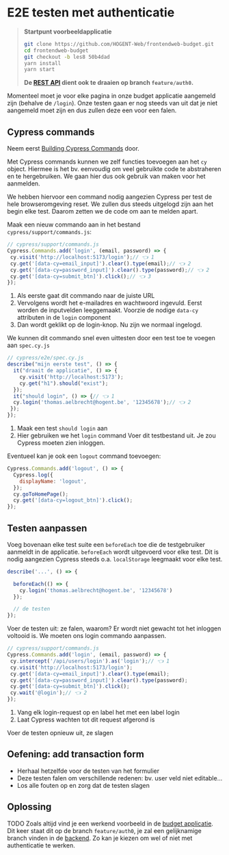 # E2E testen met authenticatie

> **Startpunt voorbeeldapplicatie**
>
> ```bash
> git clone https://github.com/HOGENT-Web/frontendweb-budget.git
> cd frontendweb-budget
> git checkout -b les8 50b4dad
> yarn install
> yarn start
> ```
>
> **De [REST API](https://github.com/HOGENT-Web/webservices-budget/) dient ook te draaien op branch `feature/auth0`.**

Momenteel moet je voor elke pagina in onze budget applicatie aangemeld zijn (behalve de `/login`). Onze testen gaan er nog steeds van uit dat je niet aangemeld moet zijn en dus zullen deze een voor een falen.

## Cypress commands

Neem eerst [Building Cypress Commands](https://learn.cypress.io/advanced-cypress-concepts/building-the-right-cypress-commands) door.

Met Cypress commands kunnen we zelf functies toevoegen aan het `cy` object. Hiermee is het bv. eenvoudig om veel gebruikte code te abstraheren en te hergebruiken. We gaan hier dus ook gebruik van maken voor het aanmelden.

We hebben hiervoor een command nodig aangezien Cypress per test de hele browseromgeving reset. We zullen dus steeds uitgelogd zijn aan het begin elke test. Daarom zetten we de code om aan te melden apart.

Maak een nieuw commando aan in het bestand `cypress/support/commands.js`:

```js
// cypress/support/commands.js
Cypress.Commands.add('login', (email, password) => {
 cy.visit('http://localhost:5173/login');// 👈 1
 cy.get('[data-cy=email_input]').clear().type(email);// 👈 2
 cy.get('[data-cy=password_input]').clear().type(password);// 👈 2
 cy.get('[data-cy=submit_btn]').click();// 👈 3
});
```

1. Als eerste gaat dit commando naar de juiste URL
2. Vervolgens wordt het e-mailadres en wachtwoord ingevuld. Eerst worden de inputvelden leeggemaakt. Voorzie de nodige `data-cy` attributen in de `login` component
3. Dan wordt geklikt op de login-knop.
Nu zijn we normaal ingelogd.

We kunnen dit commando snel even uittesten door een test toe te voegen aan `spec.cy.js`

```jsx
// cypress/e2e/spec.cy.js
describe("mijn eerste test", () => {
  it("draait de applicatie", () => {
    cy.visit('http://localhost:5173');
    cy.get("h1").should("exist");
  });
  it("should login", () => {// 👈 1
  cy.login('thomas.aelbrecht@hogent.be', '12345678');// 👈 2
 });
});
```

1. Maak een test `should login` aan
2. Hier gebruiken we het `login` command
Voer dit testbestand uit. Je zou Cypress moeten zien inloggen.

Eventueel kan je ook een `logout` command toevoegen:

```js
Cypress.Commands.add('logout', () => {
  Cypress.log({
    displayName: 'logout',
  });
  cy.goToHomePage();
  cy.get('[data-cy=logout_btn]').click();
});
```

## Testen aanpassen

Voeg bovenaan elke test suite een `beforeEach` toe die de testgebruiker aanmeldt in de applicatie. `beforeEach` wordt uitgevoerd voor elke test. Dit is nodig aangezien Cypress steeds o.a. `localStorage` leegmaakt voor elke test.

```js
describe('...', () => {

  beforeEach(() => {
    cy.login('thomas.aelbrecht@hogent.be', '12345678')
  });

  // de testen
});
```

Voer de testen uit: ze falen, waarom?
Er wordt niet gewacht tot het inloggen voltooid is. We moeten ons login commando aanpassen.

```jsx
// cypress/support/commands.js
Cypress.Commands.add('login', (email, password) => {
 cy.intercept('/api/users/login').as('login');// 👈 1
 cy.visit('http://localhost:5173/login');
 cy.get('[data-cy=email_input]').clear().type(email);
 cy.get('[data-cy=password_input]').clear().type(password);
 cy.get('[data-cy=submit_btn]').click();
 cy.wait('@login');// 👈 2
});
```

1. Vang elk login-request op en label het met een label login
2. Laat Cypress wachten tot dit request afgerond is

Voer de testen opnieuw uit, ze slagen

## Oefening: add transaction form

- Herhaal hetzelfde voor de testen van het formulier
- Deze testen falen om verschillende redenen: bv. user veld niet editable...
- Los alle fouten op en zorg dat de testen slagen

## Oplossing

TODO
Zoals altijd vind je een werkend voorbeeld in de [budget applicatie](https://github.com/HOGENT-Web/frontendweb-budget). Dit keer staat dit op de branch `feature/auth0`, je zal een gelijknamige branch vinden in de [backend](https://github.com/HOGENT-Web/webservices-budget). Zo kan je kiezen om wel of niet met authenticatie te werken.

